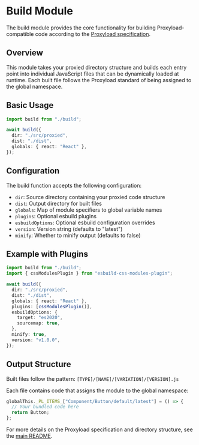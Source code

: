 # Build Module

The build module provides the core functionality for building Proxyload-compatible code according to the [Proxyload specification](../../README.md).

## Overview

This module takes your proxied directory structure and builds each entry point into individual JavaScript files that can be dynamically loaded at runtime. Each built file follows the Proxyload standard of being assigned to the global namespace.

## Basic Usage

```typescript
import build from "./build";

await build({
  dir: "./src/proxied",
  dist: "./dist",
  globals: { react: "React" },
});
```

## Configuration

The build function accepts the following configuration:

- `dir`: Source directory containing your proxied code structure
- `dist`: Output directory for built files
- `globals`: Map of module specifiers to global variable names
- `plugins`: Optional esbuild plugins
- `esbuildOptions`: Optional esbuild configuration overrides
- `version`: Version string (defaults to "latest")
- `minify`: Whether to minify output (defaults to false)

## Example with Plugins

```typescript
import build from "./build";
import { cssModulesPlugin } from "esbuild-css-modules-plugin";

await build({
  dir: "./src/proxied",
  dist: "./dist",
  globals: { react: "React" },
  plugins: [cssModulesPlugin()],
  esbuildOptions: {
    target: "es2020",
    sourcemap: true,
  },
  minify: true,
  version: "v1.0.0",
});
```

## Output Structure

Built files follow the pattern: `[TYPE]/[NAME]/[VARIATION]/[VERSION].js`

Each file contains code that assigns the module to the global namespace:

```javascript
globalThis._PL_ITEMS_["Component/Button/default/latest"] = () => {
  // Your bundled code here
  return Button;
};
```

For more details on the Proxyload specification and directory structure, see the [main README](../../README.md).
